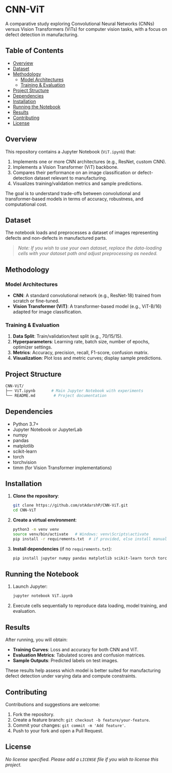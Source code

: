 # CNN-ViT

A comparative study exploring Convolutional Neural Networks (CNNs) versus Vision Transformers (ViTs) for computer vision tasks, with a focus on defect detection in manufacturing.

## Table of Contents

- [Overview](#overview)
- [Dataset](#dataset)
- [Methodology](#methodology)
  - [Model Architectures](#model-architectures)
  - [Training & Evaluation](#training--evaluation)
- [Project Structure](#project-structure)
- [Dependencies](#dependencies)
- [Installation](#installation)
- [Running the Notebook](#running-the-notebook)
- [Results](#results)
- [Contributing](#contributing)
- [License](#license)

## Overview

This repository contains a Jupyter Notebook (`ViT.ipynb`) that:

1. Implements one or more CNN architectures (e.g., ResNet, custom CNN).  
2. Implements a Vision Transformer (ViT) backbone.  
3. Compares their performance on an image classification or defect-detection dataset relevant to manufacturing.  
4. Visualizes training/validation metrics and sample predictions.

The goal is to understand trade-offs between convolutional and transformer-based models in terms of accuracy, robustness, and computational cost.

## Dataset

The notebook loads and preprocesses a dataset of images representing defects and non-defects in manufactured parts.  

> _Note: If you wish to use your own dataset, replace the data-loading cells with your dataset path and adjust preprocessing as needed._

## Methodology

### Model Architectures

- **CNN**: A standard convolutional network (e.g., ResNet-18) trained from scratch or fine-tuned.  
- **Vision Transformer (ViT)**: A transformer-based model (e.g., ViT-B/16) adapted for image classification.

### Training & Evaluation

1. **Data Split**: Train/validation/test split (e.g., 70/15/15).  
2. **Hyperparameters**: Learning rate, batch size, number of epochs, optimizer settings.  
3. **Metrics**: Accuracy, precision, recall, F1-score, confusion matrix.  
4. **Visualization**: Plot loss and metric curves; display sample predictions.

## Project Structure

```bash
CNN-ViT/
├── ViT.ipynb       # Main Jupyter Notebook with experiments
└── README.md        # Project documentation
```

## Dependencies

- Python 3.7+  
- Jupyter Notebook or JupyterLab  
- numpy  
- pandas  
- matplotlib  
- scikit-learn  
- torch  
- torchvision  
- timm (for Vision Transformer implementations)

## Installation

1. **Clone the repository**:
   ```bash
   git clone https://github.com/otAdarshP/CNN-ViT.git
   cd CNN-ViT
   ```

2. **Create a virtual environment**:
   ```bash
   python3 -m venv venv
   source venv/bin/activate   # Windows: venv\Scripts\activate
   pip install -r requirements.txt  # if provided, else install manually
   ```

3. **Install dependencies** (if no `requirements.txt`):
   ```bash
   pip install jupyter numpy pandas matplotlib scikit-learn torch torchvision timm
   ```

## Running the Notebook

1. Launch Jupyter:
   ```bash
   jupyter notebook ViT.ipynb
   ```
2. Execute cells sequentially to reproduce data loading, model training, and evaluation.

## Results

After running, you will obtain:

- **Training Curves**: Loss and accuracy for both CNN and ViT.  
- **Evaluation Metrics**: Tabulated scores and confusion matrices.  
- **Sample Outputs**: Predicted labels on test images.

These results help assess which model is better suited for manufacturing defect detection under varying data and compute constraints.

## Contributing

Contributions and suggestions are welcome:

1. Fork the repository.  
2. Create a feature branch: `git checkout -b feature/your-feature`.  
3. Commit your changes: `git commit -m 'Add feature'`.  
4. Push to your fork and open a Pull Request.

## License

_No license specified. Please add a `LICENSE` file if you wish to license this project._

